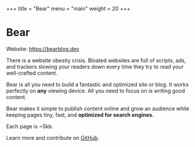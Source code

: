 +++
title = "Bear"
menu = "main"
weight = 20
+++

# Bear

Website: https://bearblog.dev

There is a website obesity crisis. Bloated websites are full of scripts, ads, and trackers slowing your readers down every time they try to read your well-crafted content.

Bear is all you need to build a fantastic and optimized site or blog. It works perfectly on **any** viewing device. All you need to focus on is writing good content.

Bear makes it simple to publish content online and grow an audience while keeping pages tiny, fast, and **optimized for search engines.**

Each page is ~5kb.

Learn more and contribute on [GitHub](https://github.com/HermanMartinus/bearblog).
